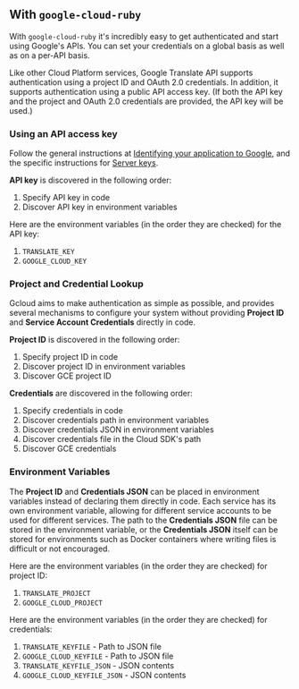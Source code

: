 ## With `google-cloud-ruby`

With `google-cloud-ruby` it's incredibly easy to get authenticated and start using Google's APIs. You can set your credentials on a global basis as well as on a per-API basis.

Like other Cloud Platform services, Google Translate API supports authentication using a project ID and OAuth 2.0 credentials. In addition, it supports authentication using a public API access key. (If both the API key and the project and OAuth 2.0 credentials are provided, the API key will be used.)

### Using an API access key

Follow the general instructions at [Identifying your application to Google](https://cloud.google.com/translate/v2/using_rest#auth), and the specific instructions for [Server keys](https://cloud.google.com/translate/v2/using_rest#creating-server-api-keys).

**API key** is discovered in the following order:

1. Specify API key in code
2. Discover API key in environment variables

Here are the environment variables (in the order they are checked) for the API key:

1. `TRANSLATE_KEY`
2. `GOOGLE_CLOUD_KEY`

### Project and Credential Lookup

Gcloud aims to make authentication as simple as possible, and provides several mechanisms to configure your system without providing **Project ID** and **Service Account Credentials** directly in code.

**Project ID** is discovered in the following order:

1. Specify project ID in code
2. Discover project ID in environment variables
3. Discover GCE project ID

**Credentials** are discovered in the following order:

1. Specify credentials in code
2. Discover credentials path in environment variables
3. Discover credentials JSON in environment variables
4. Discover credentials file in the Cloud SDK's path
5. Discover GCE credentials

### Environment Variables

The **Project ID** and **Credentials JSON** can be placed in environment variables instead of declaring them directly in code. Each service has its own environment variable, allowing for different service accounts to be used for different services. The path to the **Credentials JSON** file can be stored in the environment variable, or the **Credentials JSON** itself can be stored for environments such as Docker containers where writing files is difficult or not encouraged.

Here are the environment variables (in the order they are checked) for project ID:

1. `TRANSLATE_PROJECT`
2. `GOOGLE_CLOUD_PROJECT`

Here are the environment variables (in the order they are checked) for credentials:

1. `TRANSLATE_KEYFILE` - Path to JSON file
2. `GOOGLE_CLOUD_KEYFILE` - Path to JSON file
3. `TRANSLATE_KEYFILE_JSON` - JSON contents
4. `GOOGLE_CLOUD_KEYFILE_JSON` - JSON contents
